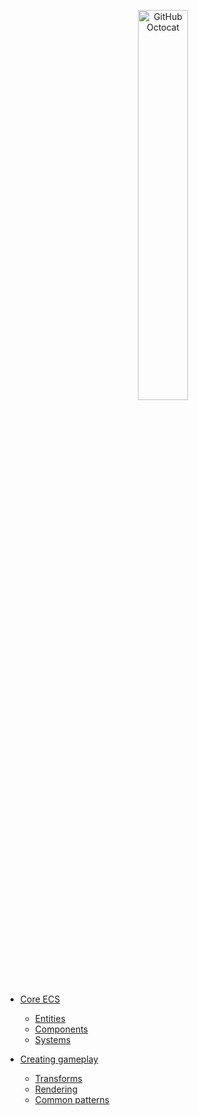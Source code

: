 <p align="center">
  <img alt="GitHub Octocat" src="https://longshilin.com/images/favicon.png" width="40%">
</p>

- [Core ECS](Entities/latest/core-ecs.md)
	- [Entities](Entities/latest/entities.md)
	- [Components](components.md)
	- [Systems](systems.md)

- [Creating gameplay](creating-gameplay)
	- [Transforms](transforms.md)
	- [Rendering](rendering.md)
	- [Common patterns](common-patterns.md)
